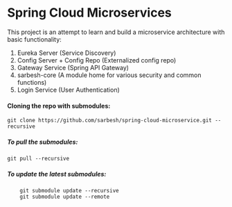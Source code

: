 # Spring Cloud Microservices

This project is an attempt to learn and build a microservice architecture with basic functionality:
1. Eureka Server (Service Discovery)
2. Config Server + Config Repo (Externalized config repo)
3. Gateway Service (Spring API Gateway)
4. sarbesh-core (A module home for various security and common functions)
5. Login Service (User Authentication)

#### Cloning the repo with submodules: 
``` git clone https://github.com/sarbesh/spring-cloud-microservice.git --recursive ```

##### To pull the submodules:
``` git pull --recursive ```

##### To update the latest submodules:
``` 
    git submodule update --recursive 
    git submodule update --remote
```

